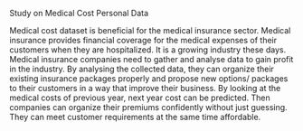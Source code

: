 Study on Medical Cost Personal Data

Medical cost dataset is beneficial for the medical insurance sector. Medical insurance provides financial coverage for the medical expenses of their customers when they are hospitalized. It is a growing industry these days.
Medical insurance companies need to gather and analyse data to gain profit in the industry. By analysing the collected data, they can organize their existing insurance packages properly and propose new options/ packages to their customers in a way that improve their business. By looking at the medical costs of previous year, next year cost can be predicted. Then companies can organize their premiums confidently without just guessing. They can meet customer requirements at the same time affordable.
